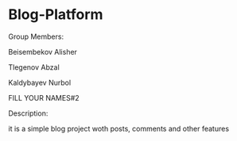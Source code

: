 # Blog-Platform
Group Members:

Beisembekov Alisher

Tlegenov Abzal

Kaldybayev Nurbol

FILL YOUR NAMES#2

Description:

it is a simple blog project woth posts, comments and other features
